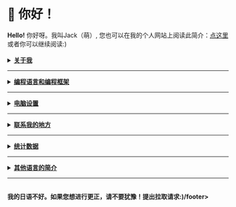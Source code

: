 <h1> 🍵 你好！</h1>
<a><strong>Hello!</strong> 你好呀。我叫Jack（萌）, 您也可以在我的个人网站上阅读此简介：<a href="https://exoad.github.io/exoad/mds/Main.html">点这里</a> 或者你可以继续阅读:)</a>
<br><br>
<details>
  <summary><strong><u>关于我</u></strong></summary>
<h2>关于我</h2>
<ul>
  <li><strong>竞赛编程/strong> - 组织： USACO ( 银 ), CodeForces, GCJ,
    AtCoder, ...</li>
  <li><strong>最强的语言: C</strong></li>
  <li><strong>我在学: C++, Lisp</strong></li>
  <li><strong>我目前是一名高中生</strong></li>
  <li><strong>我喜欢从源代码制作和构建程序:)</strong></li>
</ul>
</details>
<hr>
<details>
  <summary><strong><u>编程语言和编程框架</u></strong></summary>
<h2>编程语言和编程框架</h2>
<p>
  <a href="https://www.javascript.com/"><img
      src="https://img.shields.io/badge/JavaScript-F7DF1E?style=for-the-badge&logo=javascript&logoColor=black" alt=""
      srcset=""></a>
  <a href="https://www.oracle.com/java/technologies/"><img
      src="https://img.shields.io/badge/Java-007396?style=for-the-badge&logo=java&logoColor=white"></a>
  <a href="https://en.wikipedia.org/wiki/C_(programming_language)"><img
      src="https://img.shields.io/badge/C-A8B9CC?style=for-the-badge&logo=c&logoColor=white"></a>
  <a href="https://www.cplusplus.com/"><img
      src="https://img.shields.io/badge/C++-00599C?style=for-the-badge&logo=cplusplus&logoColor=white"></a>
  <a href="https://nodejs.org/en/"><img
      src="https://img.shields.io/badge/NodeJS-339933?style=for-the-badge&logo=node.js&logoColor=white"></a>
  <a href="https://clojure.org/"><img
      src="https://img.shields.io/badge/Clojure-5881D8?style=for-the-badge&logo=clojure&logoColor=white"></a>
  <a href="https://html.spec.whatwg.org/"><img
      src="https://img.shields.io/badge/HTML5-E34F26?style=for-the-badge&logo=html5&logoColor=white"></a>
  <a href="https://gradle.org/"><img
      src="https://img.shields.io/badge/Gradle-02303A?style=for-the-badge&logo=gradle&logoColor=white"></a>
  <a href="https://elixir-lang.org/"><img
      src="https://img.shields.io/badge/Elixir-4B275F?style=for-the-badge&logo=elixir&logoColor=white"></a>
  <a href="https://maven.apache.org/"><img
      src="https://img.shields.io/badge/Apache%20Maven-C71A36?style=for-the-badge&logo=apache%20maven&logoColor=white"></a>
  <a href="https://www.rust-lang.org/"><img
      src="https://img.shields.io/badge/Rust-000000?style=for-the-badge&logo=rust&logoColor=white"></a>
  <a href="https://crystal-lang.org/"><img
      src="https://img.shields.io/badge/Crystal-000000?style=for-the-badge&logo=crystal&logoColor=white"></a>
</p>
  </details>
<hr>
<details>
  <summary><strong><u>电脑设置</u></strong></summary>
<h2>电脑设置</h2>
<ul>
  <li><strong>OS: </strong>Manjaro, Arch</li>
  <li><strong>WM: </strong>i3, BSPWM, PLASMA</li>
  <li><strong>终端: </strong>Kitty, Alacritty</li>
  <li><strong>编程设置: <br>
      <a href="https://code.visualstudio.com/"><img
          src="https://img.shields.io/badge/Visual_Studio_Code-0078D4?style=for-the-badge&logo=visual%20studio%20code&logoColor=white"></a>
      <a href="https://www.jetbrains.com/clion/"><img
          src="https://img.shields.io/badge/CLion-000000?style=for-the-badge&logo=clion&logoColor=white"></a>
      <a href="https://www.gnu.org/software/emacs/"><img
          src="https://img.shields.io/badge/GNU%20Emacs-7F5AB6?style=for-the-badge&logo=gnu%20emacs&logoColor=white"></a>
    </strong>
</ul>
</details>
<hr>
<details>
  <summary><strong><u>联系我的地方</u></strong></summary>
<h2>联系我的地方</h2>
<p>
  <a href="https://discord.gg/PbJQRT9zQ8"><img
      src="https://img.shields.io/badge/Discord%20Server-5865F2?style=for-the-badge&logo=discord&logoColor=white"></a>
  <a href="http://exoad.github.io/exoad"><img src="https://img.shields.io/badge/Website-00B265?style=for-the-badge"></a>
  <a href="https://www.reddit.com/user/Chunkyfungus123"><img
      src="https://img.shields.io/badge/u/Chunkyfungus123-FF4500?style=for-the-badge&logo=reddit&logoColor=white"></a>
</p>
</details>
<hr>
<details>
  <summary><strong><u>统计数据</u></strong></summary>
<h2>统计数据</h2>
<p>
  <img src="https://github-readme-stats.vercel.app/api?username=exoad&show_icons=true&theme=calm">
  <img src="https://github-readme-stats.vercel.app/api/top-langs/?username=exoad&layout=compact&theme=calm">
</p>
  </details>
<hr>
<details>
  <summary><strong><u>其他语言的简介</u></strong></summary>
  <h2>其他语言的简介</h2>
  <a href="https://github.com/exoad/exoad/blob/main/README.md">英 / English</a>
  <br>
  <a href="https://github.com/exoad/exoad/blob/main/README_JP.md">日 / Japanese</a>
</details>
<hr>
<br>
<footer>我的日语不好。如果您想进行更正，请不要犹豫！提出拉取请求:)/footer>
